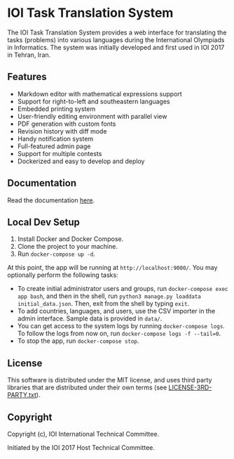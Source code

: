 IOI Task Translation System
===========================

The IOI Task Translation System provides a web interface for translating the tasks (problems) into various languages during the International Olympiads in Informatics. The system was initially developed and first used in IOI 2017 in Tehran, Iran.


Features
--------

* Markdown editor with mathematical expressions support
* Support for right-to-left and southeastern languages
* Embedded printing system
* User-friendly editing environment with parallel view
* PDF generation with custom fonts
* Revision history with diff mode
* Handy notification system
* Full-featured admin page
* Support for multiple contests
* Dockerized and easy to develop and deploy


Documentation
-------------

Read the documentation [here](./docs/README.md).

Local Dev Setup
---------------

1. Install Docker and Docker Compose.
2. Clone the project to your machine.
3. Run `docker-compose up -d`.

At this point, the app will be running at `http://localhost:9000/`. You may optionally perform the following tasks:

* To create initial administrator users and groups, run `docker-compose exec app bash`, and then in the shell, run `python3 manage.py loaddata initial_data.json`. Then, exit from the shell by typing `exit`.
* To add countries, languages, and users, use the CSV importer in the admin interface. Sample data is provided in `data/`.
* You can get access to the system logs by running `docker-compose logs`. To follow the logs from now on, run `docker-compose logs -f --tail=0`.
* To stop the app, run `docker-compose stop`.

License
-------
This software is distributed under the MIT license,
and uses third party libraries that are distributed under their own terms
(see [LICENSE-3RD-PARTY.txt](./LICENSE-3RD-PARTY.txt)).

Copyright
---------
Copyright (c), IOI International Technical Committee.

Initiated by the IOI 2017 Host Technical Committee.
